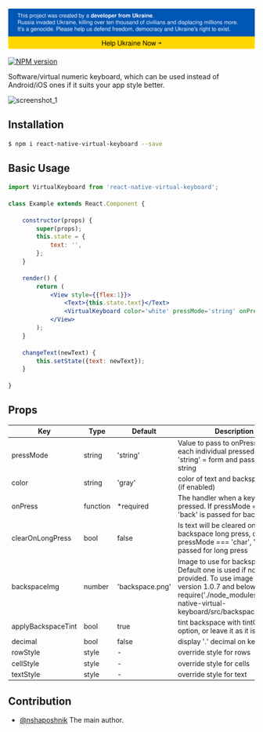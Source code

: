 [![Stand With Ukraine](https://raw.githubusercontent.com/vshymanskyy/StandWithUkraine/main/banner-direct-single.svg)](https://stand-with-ukraine.pp.ua)

[![NPM version](https://badge.fury.io/js/react-native-virtual-keyboard.svg)](http://badge.fury.io/js/react-native-virtual-keyboard)

Software/virtual numeric keyboard, which can be used instead of Android/iOS ones if it suits your app style better.

![screenshot_1](https://raw.github.com/nshaposhnik/react-native-virtual-keyboard/master/example/screenshot.jpg)

## Installation
```bash
$ npm i react-native-virtual-keyboard --save
```

## Basic Usage
```jsx
import VirtualKeyboard from 'react-native-virtual-keyboard';

class Example extends React.Component {

	constructor(props) {
		super(props);
		this.state = {
			text: '',
		};
	}

	render() {
		return (
			<View style={{flex:1}}>
				<Text>{this.state.text}</Text>
				<VirtualKeyboard color='white' pressMode='string' onPress={(val) => this.changeText(val)} />
			</View>
		);
	}

	changeText(newText) {
		this.setState({text: newText});
	}

}
```

## Props

| Key | Type | Default | Description |
| --- | --- | --- | --- |
| pressMode | string | 'string' | Value to pass to onPress. 'char' = each individual pressed symbol, 'string' = form and pass whole string |
| color | string | 'gray' | color of text and backspace tinting (if enabled) |
| onPress | function | \*required | The handler when a key is pressed. If pressMode === 'char', 'back' is passed for backspace |
| clearOnLongPress | bool | false | Is text will be cleared on backspace long press, or in pressMode === 'char', 'clear' is passed for long press |
| backspaceImg | number | 'backspace.png' | Image to use for backspace. Default one is used if nothing is provided. To use image from version 1.0.7 and below, use require('./node_modules/react-native-virtual-keyboard/src/backspace_old.png') |
| applyBackspaceTint | bool | true | tint backspace with tintColor style option, or leave it as it is |
| decimal | bool | false | display '.' decimal on keyboard |
| rowStyle | style | - | override style for rows |
| cellStyle | style | - | override style for cells |
| textStyle | style | - | override style for text |

## Contribution

- [@nshaposhnik](mailto:shaposhnik.nikita@gmail.com) The main author.
